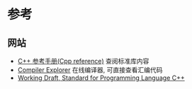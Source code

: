 # 参考

## 网站
- [C++ 参考手册(Cpp reference)](https://zh.cppreference.com/w/cpp) 查阅标准库内容
- [Compiler Explorer](https://godbolt.org/) 在线编译器, 可直接查看汇编代码
- [Working Draft, Standard for Programming Language C++](https://eel.is/c++draft/)
